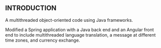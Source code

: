 ## INTRODUCTION
A multithreaded object-oriented code using Java frameworks.

Modified a Spring application with a Java back end and an Angular front end to include multithreaded language translation, a message at different time zones, and currency exchange. 




